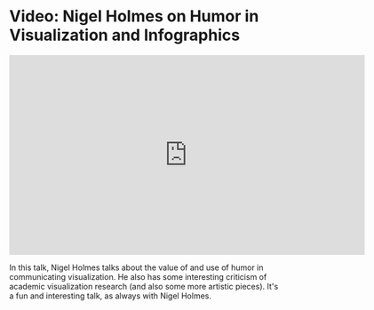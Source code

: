 # Video: Nigel Holmes on Humor in Visualization and Infographics

<p align="center"><iframe src="https://player.vimeo.com/video/112847296?h=da78f17779" width="640" height="360" frameborder="0" allow="autoplay; fullscreen; picture-in-picture" allowfullscreen></iframe></p>

In this talk, Nigel Holmes talks about the value of and use of humor in communicating visualization. He also has some interesting criticism of academic visualization research (and also some more artistic pieces). It's a fun and interesting talk, as always with Nigel Holmes.
